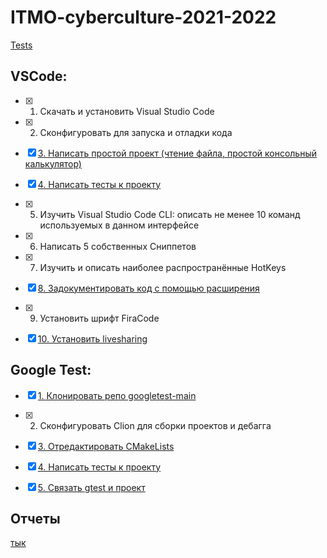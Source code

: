 # ITMO-cyberculture-2021-2022
[Tests](https://github.com/Lopa10ko/ITMO-cyberculture-2021-2022/actions/workflows/python-testing.yml/badge.svg)

## VSCode:

- [x] 1. Скачать и установить Visual Studio Code
- [x] 2. Сконфигуровать для запуска и отладки кода
- [x] [3. Написать простой проект (чтение файла, простой консольный калькулятор)](https://github.com/Lopa10ko/ITMO-cyberculture-2021-2022/blob/main/console_calculator.py)
- [x] [4. Написать тесты к проекту](https://github.com/Lopa10ko/ITMO-cyberculture-2021-2022/blob/main/unittesting_console_calculator.py)
- [x] 5. Изучить Visual Studio Code CLI: описать не менее 10 команд используемых в данном интерфейсе
- [x] 6. Написать 5 собственных Сниппетов
- [x] 7. Изучить и описать наиболее распространённые HotKeys
- [x] [8. Задокументировать код с помощью расширения](https://marketplace.visualstudio.com/items?itemName=cschlosser.doxdocgen)
- [x] 9. Установить шрифт FiraCode
- [x] [10. Установить livesharing](https://marketplace.visualstudio.com/items?itemName=MS-vsliveshare.vsliveshare)


## Google Test:

- [x] [1. Клонировать репо googletest-main](https://github.com/Lopa10ko/ITMO-cyberculture-2021-2022/tree/main/GoogleTest/C_LAB2/lib)
- [x] 2. Сконфигуровать Clion для сборки проектов и дебагга
- [x] [3. Отредактировать CMakeLists](https://github.com/Lopa10ko/ITMO-cyberculture-2021-2022/blob/main/GoogleTest/C_LAB2/CMakeLists.txt)
- [x] [4. Написать тесты к проекту](https://github.com/Lopa10ko/ITMO-cyberculture-2021-2022/tree/main/GoogleTest/C_LAB2/Tests)
- [x] [5. Связать gtest и проект](https://github.com/Lopa10ko/ITMO-cyberculture-2021-2022/blob/main/GoogleTest/C_LAB2/main.cpp)


## Отчеты
[тык](https://github.com/Lopa10ko/ITMO-cyberculture-2021-2022/blob/main/Overviews)
